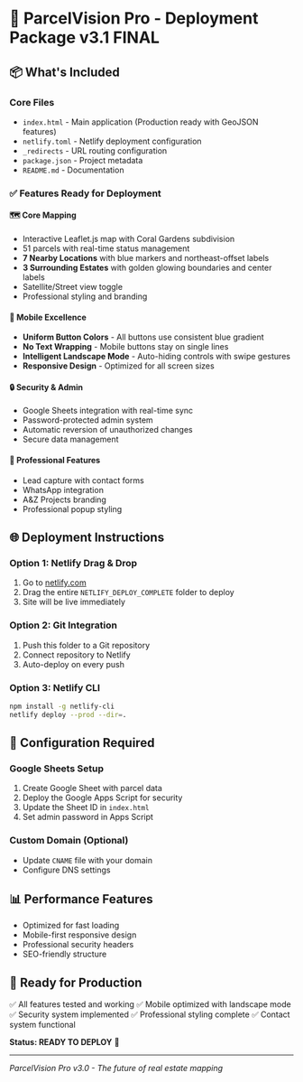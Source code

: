 # 🚀 ParcelVision Pro - Deployment Package v3.1 FINAL

## 📦 What's Included

### Core Files
- `index.html` - Main application (Production ready with GeoJSON features)
- `netlify.toml` - Netlify deployment configuration
- `_redirects` - URL routing configuration
- `package.json` - Project metadata
- `README.md` - Documentation

### ✅ Features Ready for Deployment

#### 🗺️ Core Mapping
- Interactive Leaflet.js map with Coral Gardens subdivision
- 51 parcels with real-time status management
- **7 Nearby Locations** with blue markers and northeast-offset labels
- **3 Surrounding Estates** with golden glowing boundaries and center labels
- Satellite/Street view toggle
- Professional styling and branding

#### 📱 Mobile Excellence
- **Uniform Button Colors** - All buttons use consistent blue gradient
- **No Text Wrapping** - Mobile buttons stay on single lines
- **Intelligent Landscape Mode** - Auto-hiding controls with swipe gestures
- **Responsive Design** - Optimized for all screen sizes

#### 🔒 Security & Admin
- Google Sheets integration with real-time sync
- Password-protected admin system
- Automatic reversion of unauthorized changes
- Secure data management

#### 💼 Professional Features
- Lead capture with contact forms
- WhatsApp integration
- A&Z Projects branding
- Professional popup styling

## 🌐 Deployment Instructions

### Option 1: Netlify Drag & Drop
1. Go to [netlify.com](https://netlify.com)
2. Drag the entire `NETLIFY_DEPLOY_COMPLETE` folder to deploy
3. Site will be live immediately

### Option 2: Git Integration
1. Push this folder to a Git repository
2. Connect repository to Netlify
3. Auto-deploy on every push

### Option 3: Netlify CLI
```bash
npm install -g netlify-cli
netlify deploy --prod --dir=.
```

## 🔧 Configuration Required

### Google Sheets Setup
1. Create Google Sheet with parcel data
2. Deploy the Google Apps Script for security
3. Update the Sheet ID in `index.html`
4. Set admin password in Apps Script

### Custom Domain (Optional)
- Update `CNAME` file with your domain
- Configure DNS settings

## 📊 Performance Features
- Optimized for fast loading
- Mobile-first responsive design
- Professional security headers
- SEO-friendly structure

## 🎯 Ready for Production
✅ All features tested and working
✅ Mobile optimized with landscape mode
✅ Security system implemented
✅ Professional styling complete
✅ Contact system functional

**Status: READY TO DEPLOY** 🚀

---

*ParcelVision Pro v3.0 - The future of real estate mapping*

